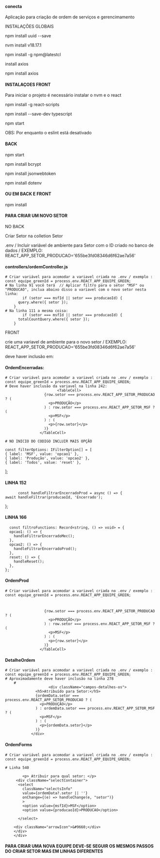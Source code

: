 #### conecta
Aplicação para criação de ordem de serviços e gerencimamento


INSTALAÇÕES GLOBAIS

npm install uuid --save

nvm install v18.17.1

npm install -g npm@latestcl

install axios

npm install axios


#### INSTALAÇOES FRONT

Para iniciar o projeto é necessário instalar o nvm e o react

npm install -g react-scripts

npm install --save-dev typescript

npm start

OBS: Por enquanto o eslint está desativado

#### BACK

npm start

npm install bcrypt

npm install jsonwebtoken

npm install dotenv

#### OU EM BACK E FRONT 

npm install 


#### PARA CRIAR UM NOVO SETOR 

NO BACK 

Criar Setor na colletion Setor

.env / Incluir variável de ambiente para Setor com o ID criado no banco de dados  / EXEMPLO: REACT_APP_SETOR_PRODUCAO='655be3fd08346d6f62ae7a56'

#### controllers/ordemController.js 
    # Criar variável para acomodar a variavel criada no .env / exemplo : const equipe_greenId = process.env.REACT_APP_EQUIPE_GREEN;
    # Na linha 91 você terá  // Aplicar filtro para o setor "MSF" ou "PRODUCAO", inclua abaixo disso a variavel com o novo setor nesta linha:
            if (setor === msfId || setor === producaoId) {
          query.where({ setor });
        }
    # Na linha 111 a mesma coisa:
            if (setor === msfId || setor === producaoId) {
          totalCountQuery.where({ setor });
        }    

FRONT

crie uma variavel de ambiente para o novo setor / EXEMPLO: REACT_APP_SETOR_PRODUCAO='655be3fd08346d6f62ae7a56'

deve haver inclusão em: 
#### OrdemEncerradas: 
    # Criar variável para acomodar a variavel criada no .env / exemplo : const equipe_greenId = process.env.REACT_APP_EQUIPE_GREEN;
    # Deve haver inclusão da variavel na linha 242: 
                            <TableCell>
                      {row.setor === process.env.REACT_APP_SETOR_PRODUCAO ? (
                        <p>PRODUÇÃO</p>
                      ) : row.setor === process.env.REACT_APP_SETOR_MSF ? (
                        <p>MSF</p>
                      ) : (
                        <p>{row.setor}</p>
                      )}
                    </TableCell>

    # NO INICIO DO CODIGO INCLUIR MAIS OPÇÃO 

    const filterOptions: IFilterOption[] = [
    { label: 'MSF', value: 'opcao1' },
    { label: 'Produção', value: 'opcao2' },
    { label: 'Todos', value: 'reset' },
  ];

#### LINHA 152

          const handleFiltrarEncerradoProd = async () => {
    await handleFiltrar(producaoId, 'Encerrado');
  };

#### LINHA 166

      const filtroFunctions: Record<string, () => void> = {
      opcao1: () => {
        handleFiltrarEncerradoMec();
      },
      opcao2: () => {
        handleFiltrarEncerradoProd();
      },
      reset: () => {
        handleReset();
      },
    };

#### OrdemProd
    # Criar variável para acomodar a variavel criada no .env / exemplo : const equipe_greenId = process.env.REACT_APP_EQUIPE_GREEN;
   #                    <TableCell>
                      {row.setor === process.env.REACT_APP_SETOR_PRODUCAO ? (
                        <p>PRODUÇÃO</p>
                      ) : row.setor === process.env.REACT_APP_SETOR_MSF ? (
                        <p>MSF</p>
                      ) : (
                        <p>{row.setor}</p>
                      )}
                    </TableCell>

#### DetalheOrdem
    # Criar variável para acomodar a variavel criada no .env / exemplo : const equipe_greenId = process.env.REACT_APP_EQUIPE_GREEN;
    # Aproximadamente deve haver inclusão na linha 278
        # 
                        <div className="campos-detalhes-os">
                  <h5>Atribuído para Setor:</h5>
                  {ordemData.setor === process.env.REACT_APP_SETOR_PRODUCAO ? (
                    <p>PRODUÇÃO</p>
                  ) : ordemData.setor === process.env.REACT_APP_SETOR_MSF ? (
                    <p>MSF</p>
                  ) : (
                    <p>{ordemData.setor}</p>
                  )}
                </div>


#### OrdemForms
    # Criar variável para acomodar a variavel criada no .env / exemplo : const equipe_greenId = process.env.REACT_APP_EQUIPE_GREEN;

    # Linha 540

            <p> Atribuir para qual setor: </p>
         <div className="selectContainer">
          <select
            className="selectsInfo"
            value={ordemData?.setor || ''}
            onChange={(e) => handleChange(e, "setor")}
            >
            <option value={msfId}>MSF</option>
            <option value={producaoId}>PRODUCAO</option>

          </select>

        <div className="arrowIcon">&#9660;</div>
        </div>
        </div>



#### PARA CRIAR UMA NOVA EQUIPE DEVE-SE SEGUIR OS MESMOS PASSOS DO CRIAR SETOR MAS EM LINHAS DIFERENTES
